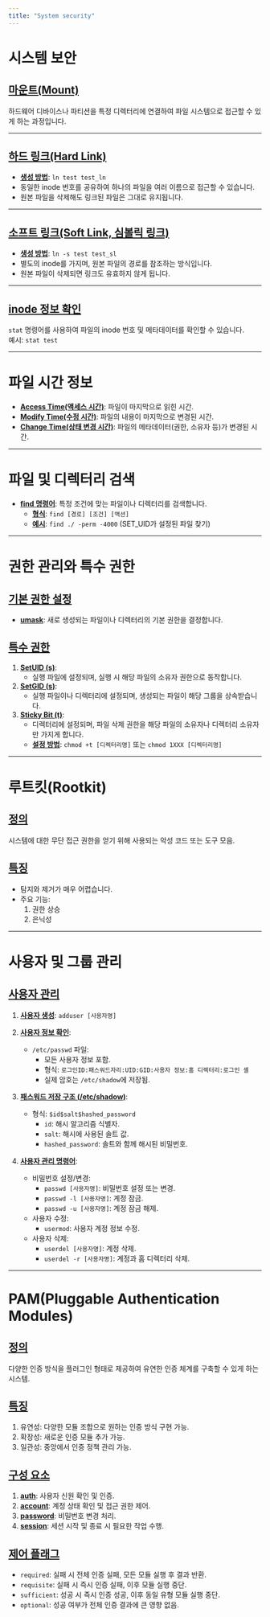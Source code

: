 ```yaml
---
title: "System security"
---
```



# 시스템 보안

## [마운트(Mount)](pplx://action/followup)
하드웨어 디바이스나 파티션을 특정 디렉터리에 연결하여 파일 시스템으로 접근할 수 있게 하는 과정입니다.

---

## [하드 링크(Hard Link)](pplx://action/followup)
- **[생성 방법](pplx://action/followup)**: `ln test test_ln`
- 동일한 inode 번호를 공유하여 하나의 파일을 여러 이름으로 접근할 수 있습니다.
- 원본 파일을 삭제해도 링크된 파일은 그대로 유지됩니다.

---

## [소프트 링크(Soft Link, 심볼릭 링크)](pplx://action/followup)
- **[생성 방법](pplx://action/followup)**: `ln -s test test_sl`
- 별도의 inode를 가지며, 원본 파일의 경로를 참조하는 방식입니다.
- 원본 파일이 삭제되면 링크도 유효하지 않게 됩니다.

---

## [inode 정보 확인](pplx://action/followup)
`stat` 명령어를 사용하여 파일의 inode 번호 및 메타데이터를 확인할 수 있습니다.  
예시: `stat test`

---

# 파일 시간 정보
- **[Access Time(액세스 시간)](pplx://action/followup)**: 파일이 마지막으로 읽힌 시간.
- **[Modify Time(수정 시간)](pplx://action/followup)**: 파일의 내용이 마지막으로 변경된 시간.
- **[Change Time(상태 변경 시간)](pplx://action/followup)**: 파일의 메타데이터(권한, 소유자 등)가 변경된 시간.

---

# 파일 및 디렉터리 검색
- **[find 명령어](pplx://action/followup)**: 특정 조건에 맞는 파일이나 디렉터리를 검색합니다.
  - **[형식](pplx://action/followup)**: `find [경로] [조건] [액션]`
  - **[예시](pplx://action/followup)**: `find ./ -perm -4000` (SET_UID가 설정된 파일 찾기)

---

# 권한 관리와 특수 권한

## [기본 권한 설정](pplx://action/followup)
- **[umask](pplx://action/followup)**: 새로 생성되는 파일이나 디렉터리의 기본 권한을 결정합니다.

## [특수 권한](pplx://action/followup)
1. **[SetUID (s)](pplx://action/followup)**:
   - 실행 파일에 설정되며, 실행 시 해당 파일의 소유자 권한으로 동작합니다.
2. **[SetGID (s)](pplx://action/followup)**:
   - 실행 파일이나 디렉터리에 설정되며, 생성되는 파일이 해당 그룹을 상속받습니다.
3. **[Sticky Bit (t)](pplx://action/followup)**:
   - 디렉터리에 설정되며, 파일 삭제 권한을 해당 파일의 소유자나 디렉터리 소유자만 가지게 합니다.
   - **[설정 방법](pplx://action/followup)**: `chmod +t [디렉터리명]` 또는 `chmod 1XXX [디렉터리명]`

---

# 루트킷(Rootkit)

## [정의](pplx://action/followup)
시스템에 대한 무단 접근 권한을 얻기 위해 사용되는 악성 코드 또는 도구 모음.

## [특징](pplx://action/followup)
- 탐지와 제거가 매우 어렵습니다.
- 주요 기능:
  1. 권한 상승
  2. 은닉성

---

# 사용자 및 그룹 관리

## [사용자 관리](pplx://action/followup)
1. **[사용자 생성](pplx://action/followup)**: `adduser [사용자명]`
2. **[사용자 정보 확인](pplx://action/followup)**:
   - `/etc/passwd` 파일:
     - 모든 사용자 정보 포함.
     - 형식: `로그인ID:패스워드자리:UID:GID:사용자 정보:홈 디렉터리:로그인 셸`
     - 실제 암호는 `/etc/shadow`에 저장됨.

3. **[패스워드 저장 구조 (/etc/shadow)](pplx://action/followup)**:
   - 형식: `$id$salt$hashed_password`
     - `id`: 해시 알고리즘 식별자.
     - `salt`: 해시에 사용된 솔트 값.
     - `hashed_password`: 솔트와 함께 해시된 비밀번호.

4. **[사용자 관리 명령어](pplx://action/followup)**:
   - 비밀번호 설정/변경:
     - `passwd [사용자명]`: 비밀번호 설정 또는 변경.
     - `passwd -l [사용자명]`: 계정 잠금.
     - `passwd -u [사용자명]`: 계정 잠금 해제.
   - 사용자 수정:
     - `usermod`: 사용자 계정 정보 수정.
   - 사용자 삭제:
     - `userdel [사용자명]`: 계정 삭제.
     - `userdel -r [사용자명]`: 계정과 홈 디렉터리 삭제.

---

# PAM(Pluggable Authentication Modules)

## [정의](pplx://action/followup)
다양한 인증 방식을 플러그인 형태로 제공하여 유연한 인증 체계를 구축할 수 있게 하는 시스템.

## [특징](pplx://action/followup)
1. 유연성: 다양한 모듈 조합으로 원하는 인증 방식 구현 가능.
2. 확장성: 새로운 인증 모듈 추가 가능.
3. 일관성: 중앙에서 인증 정책 관리 가능.

## [구성 요소](pplx://action/followup)
1. **[auth](pplx://action/followup)**: 사용자 신원 확인 및 인증.
2. **[account](pplx://action/followup)**: 계정 상태 확인 및 접근 권한 제어.
3. **[password](pplx://action/followup)**: 비밀번호 변경 처리.
4. **[session](pplx://action/followup)**: 세션 시작 및 종료 시 필요한 작업 수행.

## [제어 플래그](pplx://action/followup)
- `required`: 실패 시 전체 인증 실패, 모든 모듈 실행 후 결과 반환.
- `requisite`: 실패 시 즉시 인증 실패, 이후 모듈 실행 중단.
- `sufficient`: 성공 시 즉시 인증 성공, 이후 동일 유형 모듈 실행 중단.
- `optional`: 성공 여부가 전체 인증 결과에 큰 영향 없음.
